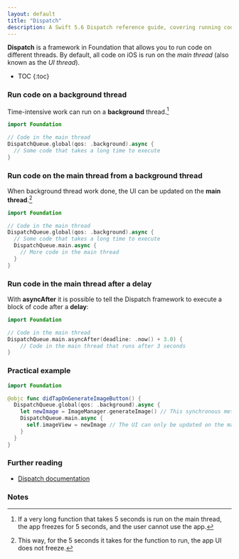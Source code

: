 ```yaml
---
layout: default
title: "Dispatch"
description: A Swift 5.6 Dispatch reference guide, covering running code on a background thread, main thread, and a practical example.
---
```


**Dispatch** is a framework in Foundation that allows you to run code on different threads. By default, all code on iOS is run on the _main thread_ (also known as the _UI thread_).

* TOC
{:toc}

### Run code on a background thread

Time-intensive work can run on a **background** thread.[^1]

```swift
import Foundation

// Code in the main thread
DispatchQueue.global(qos: .background).async {
  // Some code that takes a long time to execute
}
```

### Run code on the main thread from a background thread

When background thread work done, the UI can be updated on the **main thread**.[^2]

```swift
import Foundation

// Code in the main thread
DispatchQueue.global(qos: .background).async {
  // Some code that takes a long time to execute
  DispatchQueue.main.async {
    // More code in the main thread
  }
}
```

### Run code in the main thread after a delay

With **asyncAfter** it is possible to tell the Dispatch framework to execute a block of code after a **delay**:

```swift
import Foundation

// Code in the main thread
DispatchQueue.main.asyncAfter(deadline: .now() + 3.0) {
    // Code in the main thread that runs after 3 seconds
}
```

### Practical example

```swift
import Foundation

@objc func didTapOnGenerateImageButton() {
  DispatchQueue.global(qos: .background).async {
    let newImage = ImageManager.generateImage() // This synchronous method could take a long time
    DispatchQueue.main.async {
      self.imageView = newImage // The UI can only be updated on the main thread
    }
  }
}
```

### Further reading

* [Dispatch documentation](https://developer.apple.com/documentation/dispatch)

### Notes

[^1]: If a very long function that takes 5 seconds is run on the main thread, the app freezes for 5 seconds, and the user cannot use the app.
[^2]: This way, for the 5 seconds it takes for the function to run, the app UI does not freeze.